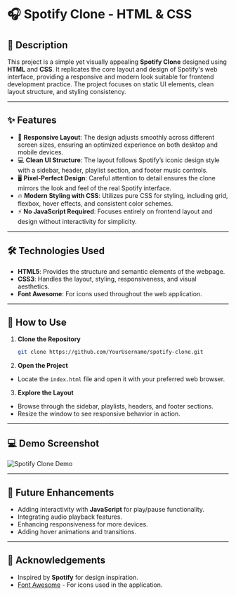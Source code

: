 # 🎧 Spotify Clone - HTML & CSS

## 📖 Description

This project is a simple yet visually appealing **Spotify Clone** designed using **HTML** and **CSS**. It replicates the core layout and design of Spotify's web interface, providing a responsive and modern look suitable for frontend development practice. The project focuses on static UI elements, clean layout structure, and styling consistency.

---

## ✨ Features

- 🎨 **Responsive Layout**: The design adjusts smoothly across different screen sizes, ensuring an optimized experience on both desktop and mobile devices.
- 💻 **Clean UI Structure**: The layout follows Spotify’s iconic design style with a sidebar, header, playlist section, and footer music controls.
- 🖥️ **Pixel-Perfect Design**: Careful attention to detail ensures the clone mirrors the look and feel of the real Spotify interface.
- 🔥 **Modern Styling with CSS**: Utilizes pure CSS for styling, including grid, flexbox, hover effects, and consistent color schemes.
- ⚡ **No JavaScript Required**: Focuses entirely on frontend layout and design without interactivity for simplicity.

---

## 🛠️ Technologies Used

- **HTML5**: Provides the structure and semantic elements of the webpage.
- **CSS3**: Handles the layout, styling, responsiveness, and visual aesthetics.
- **Font Awesome**: For icons used throughout the web application.

---

## 🚀 How to Use

1. **Clone the Repository**
   ```bash
   git clone https://github.com/YourUsername/spotify-clone.git

2. **Open the Project**
- Locate the `index.html` file and open it with your preferred web browser.

3. **Explore the Layout**
- Browse through the sidebar, playlists, headers, and footer sections.
- Resize the window to see responsive behavior in action.

---

## 💻 Demo Screenshot

![Spotify Clone Demo](assets/Spotify-Screenshot.png)

---

## 🎯 Future Enhancements

- Adding interactivity with **JavaScript** for play/pause functionality.
- Integrating audio playback features.
- Enhancing responsiveness for more devices.
- Adding hover animations and transitions.

---

## 🙏 Acknowledgements

- Inspired by **Spotify** for design inspiration.
- [Font Awesome](https://fontawesome.com/) - For icons used in the application.
 


